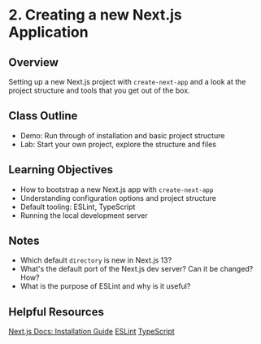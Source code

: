 # 2. Creating a new Next.js Application

## Overview

Setting up a new Next.js project with `create-next-app` and a look at the project structure and tools that you get out of the box.

## Class Outline

- Demo: Run through of installation and basic project structure
- Lab: Start your own project, explore the structure and files

## Learning Objectives

- How to bootstrap a new Next.js app with `create-next-app`
- Understanding configuration options and project structure
- Default tooling: ESLint, TypeScript
- Running the local development server

## Notes

- Which default `directory` is new in Next.js 13?
- What's the default port of the Next.js dev server? Can it be changed? How?
- What is the purpose of ESLint and why is it useful?

## Helpful Resources

[Next.js Docs: Installation Guide](https://beta.nextjs.org/docs/installation)
[ESLint](https://eslint.org/)
[TypeScript](https://typescript.org)
